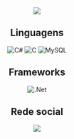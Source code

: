 
<div align="center">
<img align="center" src="https://github-readme-stats.vercel.app/api/top-langs/?username=Samuel351&langs_count=8&layout=compact&hide=shaderlab,HLSL,hack,makefile&custom_title=Linguagens%20mais%20usadas%0A" />
</div>

<h2 align="center">Linguagens</h2> 
<div align="center">

![C#](https://img.shields.io/badge/c%23-%23239120.svg?style=for-the-badge&logo=c-sharp&logoColor=white)
![C](https://img.shields.io/badge/c-%2300599C.svg?style=for-the-badge&logo=c&logoColor=white)
![MySQL](https://img.shields.io/badge/mysql-%2300f.svg?style=for-the-badge&logo=mysql&logoColor=white)
 
</div>

<h2 align="center">Frameworks</h2> 
<div align="center">

![.Net](https://img.shields.io/badge/.NET-5C2D91?style=for-the-badge&logo=.net&logoColor=white)
 
</div>

<h2 align="center">Rede social</h2>
<div align="center">
<a href="https://www.linkedin.com/in/sscosta2003/"><img src="https://img.shields.io/badge/LinkedIn-0077B5?style=for-the-badge&logo=linkedin&logoColor=white"></a>
</div>

 
